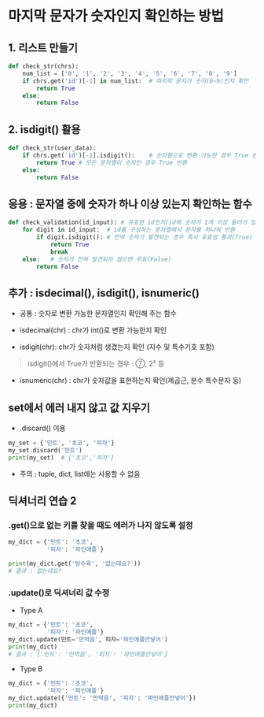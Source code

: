 # 마지막 문자가 숫자인지 확인하는 방법

## 1. 리스트 만들기

```python
def check_str(chrs):
    num_list = ['0', '1', '2', '3', '4', '5', '6', '7', '8', '9']
    if chrs.get('id')[-1] in num_list:  # 마지막 문자가 숫자(0~9)인지 확인
        return True
    else:
        return False
```

## 2. isdigit() 활용

```python
def check_str(user_data):
    if chrs.get('id')[-1].isdigit():    # 숫자형으로 변환 가능한 경우 True 반환
        return True # 모든 문자열이 숫자인 경우 True 반환
    else:
        return False
```

## 응용 : 문자열 중에 숫자가 하나 이상 있는지 확인하는 함수

```python
def check_validation(id_input): # 유효한 id인지(id에 숫자가 1개 이상 들어가 있는지) 확인하는 함수
    for digit in id_input:  # id를 구성하는 문자열에서 문자를 하나씩 반환
        if digit.isdigit(): # 만약 숫자가 발견되는 경우 즉시 유효성 통과(True)
            return True
            break
    else:   # 숫자가 전혀 발견되지 않으면 무효(False)
        return False
```

## 추가 : isdecimal(), isdigit(), isnumeric()

- 공통 : 숫자로 변환 가능한 문자열인지 확인해 주는 함수

- isdecimal(chr) : chr가 int()로 변환 가능한지 확인

- isdigit(chr): chr가 숫자처럼 생겼는지 확인 (지수 및 특수기호 포함)
> isdigit()에서 True가 반환되는 경우 : ⑦, 2² 등

- isnumeric(chr) : chr가 숫자값을 표현하는지 확인(제곱근, 분수 특수문자 등)

## set에서 에러 내지 않고 값 지우기

- .discard() 이용

```python
my_set = {'민트', '초코', '피자'}
my_set.discard('민트')
print(my_set)  # {'초코','피자'}
```

- 주의 : tuple, dict, list에는 사용할 수 없음

## 딕셔너리 연습 2


### .get()으로 없는 키를 찾을 때도 에러가 나지 않도록 설정

```python
my_dict = {'민트': '초코',
           '피자': '파인애플'}

print(my_dict.get('탕수육', '없는데요?'))
# 결과 : 없는데요?
```

### .update()로 딕셔너리 값 수정

- Type A

```python
my_dict = {'민트': '초코',
           '피자': '파인애플'}
my_dict.update(민트='만먹음', 피자='파인애플안넣어')
print(my_dict)
# 결과 : {'민트': '만먹음', '피자': '파인애플안넣어'}
```

- Type B

```python
my_dict = {'민트': '초코',
           '피자': '파인애플'}
my_dict.update({'민트': '만먹음', '피자': '파인애플안넣어'})
print(my_dict)
```